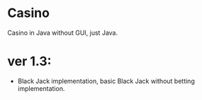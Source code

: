 # Casino
Casino in Java without GUI, just Java.

# ver 1.3:
- Black Jack implementation, basic Black Jack without betting implementation.
